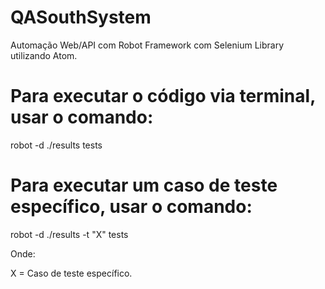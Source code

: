 # QASouthSystem
Automação Web/API com Robot Framework com Selenium Library utilizando Atom.




# Para executar o código via terminal, usar o comando:

robot -d ./results tests

# Para executar um caso de teste específico, usar o comando:

robot -d ./results -t "X" tests

Onde:

X = Caso de teste específico.
